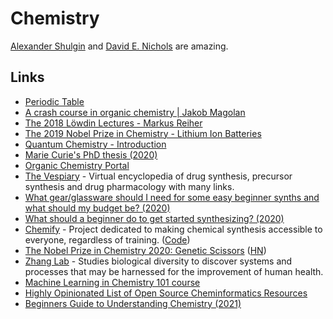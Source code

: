 # Chemistry

[Alexander Shulgin](http://en.wikipedia.org/wiki/Alexander_Shulgin) and [David E. Nichols](http://en.wikipedia.org/wiki/David_E.\_Nichols) are amazing.

## Links

* [Periodic Table](https://ptable.com)
* [A crash course in organic chemistry | Jakob Magolan](https://www.youtube.com/watch?v=4INdeZ5HYpw)
* [The 2018 Löwdin Lectures - Markus Reiher](https://www.youtube.com/watch?v=OEJFPl7hSDM)
* [The 2019 Nobel Prize in Chemistry - Lithium Ion Batteries](https://www.youtube.com/watch?v=zy1BhVhpGN0)
* [Quantum Chemistry - Introduction](https://www.youtube.com/watch?v=HC81oYe43DI)
* [Marie Curie's PhD thesis (2020)](https://www.youtube.com/watch?v=-Vynhniw7SY)
* [Organic Chemistry Portal](https://www.organic-chemistry.org)
* [The Vespiary](https://www.thevespiary.org/talk/index.php) - Virtual encyclopedia of drug synthesis, precursor synthesis and drug pharmacology with many links.
* [What gear/glassware should I need for some easy beginner synths and what should my budget be? (2020)](https://www.reddit.com/r/TheeHive/comments/j05ybe/what_gearglassware_should_i_need_for_some_easy/)
* [What should a beginner do to get started synthesizing? (2020)](https://www.reddit.com/r/TheeHive/comments/ikyfrw/what_should_a_beginner_do_to_get_started/)
* [Chemify](http://www.chem.gla.ac.uk/cronin/chemify/) - Project dedicated to making chemical synthesis accessible to everyone, regardless of training. ([Code](https://github.com/croningp/ChemputerSoftware))
* [The Nobel Prize in Chemistry 2020: Genetic Scissors](https://www.nobelprize.org/prizes/chemistry/2020/press-release/) ([HN](https://news.ycombinator.com/item?id=24706670))
* [Zhang Lab](https://zlab.bio) - Studies biological diversity to discover systems and processes that may be harnessed for the improvement of human health.
* [Machine Learning in Chemistry 101 course](https://github.com/BingqingCheng/ML-in-chemistry-101)
* [Highly Opinionated List of Open Source Cheminformatics Resources](https://github.com/PatWalters/resources/blob/main/cheminformatics_resources.md)
* [Beginners Guide to Understanding Chemistry (2021)](https://www.youtube.com/playlist?list=PLgJIUWVTPrnXLrP25h_UteuawBgb0SyVR)
